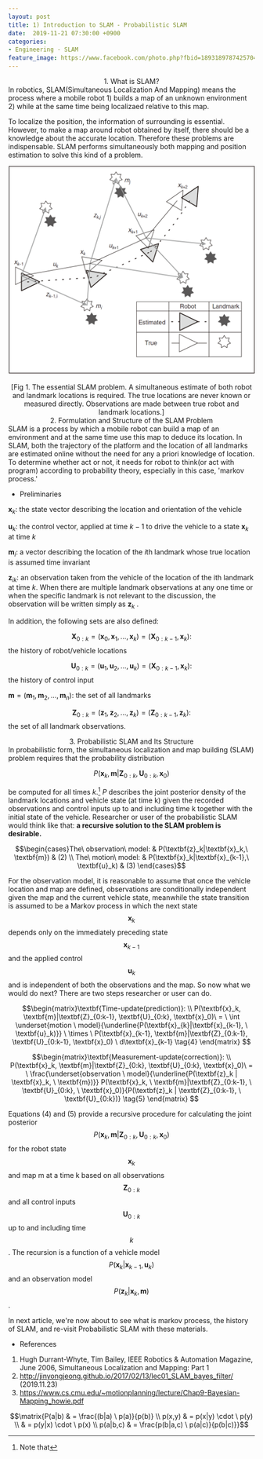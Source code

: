```yaml
---
layout: post
title: 1) Introduction to SLAM - Probabilistic SLAM
date:  2019-11-21 07:30:00 +0900
categories:
- Engineering - SLAM
feature_image: https://www.facebook.com/photo.php?fbid=1893189787425704&set=a.1893187554092594&type=3&theater
---
```


<center>1. What is SLAM?</center>
In robotics, SLAM(Simultaneous Localization And Mapping) means the process where a mobile robot 
1) builds a map of an unknown environment 
2) while at the same time being localizaed relative to this map. 

To localize the position, the information of surrounding is essential. However, to make a map around robot obtained by itself, there should be a knowledge about the accurate location. Therefore these problems are indispensable. SLAM performs simultaneously both mapping and position estimation to solve this kind of a problem.

![useful image](https://raw.githubusercontent.com/brandonkim12/brandonkim12.github.io/master/assets/robotics/fig_1.jpg)

<center>[Fig 1. The essential SLAM problem. A simultaneous estimate of both robot and landmark locations is required. The true locations are never known or measured directly. Observations are made between true robot and landmark locations.]</center>
<center>2. Formulation and Structure of the SLAM Problem</center>
SLAM is a process by which a mobile robot can build a map of an environment and at the same time use this map to deduce its location. In SLAM, both the trajectory of the platform and the location of all landmarks are estimated online without the need for any a priori knowledge of location. To determine whether act or not, it needs for robot to think(or act with program) according to probability theory, especially in this case, 'markov process.'

- Preliminaries

$\textbf{x}_k:$ the state vector describing the location and orientation of the vehicle

$\textbf{u}_k:$ the control vector, applied at time $k−1$ to drive the vehicle to a state $\textbf{x}_k$ at time $k$

$\textbf{m}_i:$ a vector describing the location of the $i$th landmark whose true location is assumed time invariant

$\textbf{z}_{ik}:$ an observation taken from the vehicle of the location of the ith landmark at time $k$. When there
are multiple landmark observations at any one time or when the specific landmark is not relevant to the discussion, the observation will be written simply as $\textbf{z}_k$ .

In addition, the following sets are also defined:

$$\textbf{X}_{0:k} = ({\textbf{x}_0 , \textbf{x}_1, \dots , \textbf{x}_k}) = ({\textbf{X}_{0:k-1},\textbf{x}_k }):$$ the history of robot/vehicle locations

$$\textbf{U}_{0:k} = ({\textbf{u}_1 , \textbf{u}_2, \dots , \textbf{u}_k}) = ({\textbf{X}_{0:k-1},\textbf{x}_k }): $$ the history of control input

$\textbf{m} = ({\textbf{m}_1 , \textbf{m}_2, \dots , \textbf{m}_n}):$  the set of all landmarks

$$\textbf{Z}_{0:k} = ({\textbf{z}_1 , \textbf{z}_2, \dots , \textbf{z}_k}) = ({\textbf{Z}_{0:k-1},\textbf{z}_k }):$$ the set of all landmark observations.



<center>3. Probabilistic SLAM and Its Structure</center>
In probabilistic form, the simultaneous localization and map building (SLAM) problem requires that the probability distribution

$$P(\textbf{x}_k, \textbf{m}|\textbf{Z}_{0:k}, \textbf{U}_{0:k}, \textbf{x}_0) \tag{1}$$

be computed for all times $k$.[^1] $P$ describes the joint posterior density of the landmark locations and vehicle state (at time k) given the recorded observations and control inputs up to and including time k together with the initial state of the vehicle.  Researcher or user of the probabilistic SLAM would think like that: **a recursive solution to the SLAM problem is desirable.** 

$$\begin{cases}The\ observation\ model: & P(\textbf{z}_k|\textbf{x}_k,\ \textbf{m}) & (2) \\ The\ motion\ model: & P(\textbf{x}_k|\textbf{x}_{k-1},\ \textbf{u}_k) & (3) \end{cases}$$

For the observation model, it is reasonable to assume that once the vehicle location and map are defined, observations are conditionally independent given the map and the current vehicle state, meanwhile the state transition is assumed to be a Markov process in which the next state $$\textbf{x}_{k}$$ depends only on the immediately preceding state $$\textbf{x}_{k−1}$$ and the applied control $$\textbf{u}_{k}$$ and is independent of both the observations and the map. So now what we would do next? There are two steps researcher or user can do.

$$\begin{matrix}\textbf{Time-update(prediction)}: \\ P(\textbf{x}_k, \textbf{m}|\textbf{Z}_{0:k-1}, \textbf{U}_{0:k}, \textbf{x}_0)\ = \ \int \underset{motion \ model}{\underline{P(\textbf{x}_{k}|\textbf{x}_{k-1}, \ \textbf{u}_k)}} \ \times \ P(\textbf{x}_{k-1}, \textbf{m}|\textbf{Z}_{0:k-1}, \textbf{U}_{0:k-1}, \textbf{x}_0) \ d\textbf{x}_{k-1}  \tag{4} \end{matrix} $$



$$\begin{matrix}\textbf{Measurement-update(correction)}: \\ P(\textbf{x}_k, \textbf{m}|\textbf{Z}_{0:k}, \textbf{U}_{0:k}, \textbf{x}_0)\ = \ \frac{\underset{observation \ model}{\underline{P(\textbf{z}_k | \textbf{x}_k, \ \textbf{m})}} P(\textbf{x}_k, \ \textbf{m}|\textbf{Z}_{0:k-1}, \ \textbf{U}_{0:k}, \ \textbf{x}_0)}{P(\textbf{z}_k | \textbf{Z}_{0:k-1}, \ \textbf{U}_{0:k})}  \tag{5} \end{matrix} $$

Equations (4) and (5) provide a recursive procedure for calculating the joint posterior $$P(\textbf{x}_k,\textbf{m}|\textbf{Z}_{0:k},\textbf{U}_{0:k}, \textbf{x}_0) $$ for the robot state $$\textbf{x}_k$$ and map m at a time k based on all observations $$\textbf{Z}_{0:k}$$ and all control inputs $$\textbf{U}_{0:k}$$ up to and including time $$k$$. The recursion is a function of a vehicle model $$P(\textbf{x}_{k}|\textbf{x}_{k−1}, \textbf{u}_{k})$$ and an observation model $$P(\textbf{z}_{k}|\textbf{x}_{k},\textbf{m})$$.

In next article, we're now about to see what is markov process, the history of SLAM, and re-visit Probabilistic SLAM with these materials.



* References

1. Hugh Durrant-Whyte, Tim Bailey, IEEE Robotics & Automation Magazine, June 2006, Simultaneous Localization and Mapping: Part 1
2.  http://jinyongjeong.github.io/2017/02/13/lec01_SLAM_bayes_filter/ (2019.11.23)
3.  https://www.cs.cmu.edu/~motionplanning/lecture/Chap9-Bayesian-Mapping_howie.pdf 



[^1]: Note that

$$\matrix{P(a|b) & = \frac{(b|a) \ p(a)}{p(b)} \\ p(x,y)  & = p(x|y) \cdot \ p(y) \\ & = p(y|x) \cdot \ p(x) \\ p(a|b,c) & = \frac{p(b|a,c) \ p(a|c)}{p(b|c)}}$$